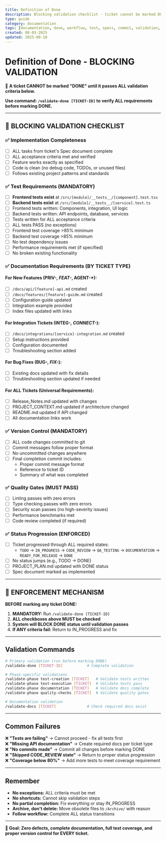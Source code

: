 ```yaml
---
title: Definition of Done
description: Blocking validation checklist - ticket cannot be marked DONE without ALL criteria met
type: guide
category: documentation
tags: [documentation, done, workflow, test, specs, commit, validation, enforcement]
created: 08-03-2025
updated: 2025-08-10
---
```


# **Definition of Done - BLOCKING VALIDATION**

🛑 **A ticket CANNOT be marked "DONE" until it passes ALL validation criteria below.**

**Use command: `/validate-done [TICKET-ID]` to verify ALL requirements before marking DONE.**

---

## 🛑 **BLOCKING VALIDATION CHECKLIST**

### **✅ Implementation Completeness**
- [ ] ALL tasks from ticket's Spec document complete
- [ ] ALL acceptance criteria met and verified
- [ ] Feature works exactly as specified
- [ ] Code is clean (no debug code, TODOs, or unused files)
- [ ] Follows existing project patterns and standards

### **✅ Test Requirements (MANDATORY)**
- [ ] **Frontend tests exist** at `/src/[module]/__tests__/[component].test.tsx`
- [ ] **Backend tests exist** at `/src/[module]/__tests__/[service].test.ts`
- [ ] Frontend tests written: Components, integration, UI logic
- [ ] Backend tests written: API endpoints, database, services
- [ ] Tests written for ALL acceptance criteria
- [ ] ALL tests PASS (no exceptions)
- [ ] Frontend test coverage >85% minimum
- [ ] Backend test coverage >85% minimum
- [ ] No test dependency issues
- [ ] Performance requirements met (if specified)
- [ ] No broken existing functionality

### **✅ Documentation Requirements (BY TICKET TYPE)**

#### For New Features (PRIV-*, FEAT-*, AGENT-*):
- [ ] `/docs/api/[feature]-api.md` created
- [ ] `/docs/features/[feature]-guide.md` created
- [ ] Configuration guide updated
- [ ] Integration example provided
- [ ] Index files updated with links

#### For Integration Tickets (INTEG-*, CONNECT-*):
- [ ] `/docs/integrations/[service]-integration.md` created
- [ ] Setup instructions provided
- [ ] Configuration documented
- [ ] Troubleshooting section added

#### For Bug Fixes (BUG-*, FIX-*):
- [ ] Existing docs updated with fix details
- [ ] Troubleshooting section updated if needed

#### For ALL Tickets (Universal Requirements):
- [ ] Release_Notes.md updated with changes
- [ ] PROJECT_CONTEXT.md updated if architecture changed
- [ ] README.md updated if API changed
- [ ] All documentation links work

### **✅ Version Control (MANDATORY)**
- [ ] ALL code changes committed to git
- [ ] Commit messages follow proper format
- [ ] No uncommitted changes anywhere
- [ ] Final completion commit includes:
  - Proper commit message format
  - Reference to ticket ID
  - Summary of what was completed

### **✅ Quality Gates (MUST PASS)**
- [ ] Linting passes with zero errors
- [ ] Type checking passes with zero errors
- [ ] Security scan passes (no high-severity issues)
- [ ] Performance benchmarks met
- [ ] Code review completed (if required)

### **✅ Status Progression (ENFORCED)**
- [ ] Ticket progressed through ALL required states:
  - `TODO` → `IN_PROGRESS` → `CODE_REVIEW` → `QA_TESTING` → `DOCUMENTATION` → `READY_FOR_RELEASE` → `DONE`
- [ ] No status jumps (e.g., TODO → DONE)
- [ ] PROJECT_PLAN.md updated with DONE status
- [ ] Spec document marked as implemented

---

## 🚨 **ENFORCEMENT MECHANISM**

**BEFORE marking any ticket DONE:**

1. **MANDATORY:** Run `/validate-done [TICKET-ID]`
2. **ALL checkboxes above MUST be checked**
3. **System will BLOCK DONE status until validation passes**
4. **If ANY criteria fail:** Return to IN_PROGRESS and fix

---

## **Validation Commands**

```bash
# Primary validation (run before marking DONE)
/validate-done [TICKET-ID]           # Complete validation

# Phase-specific validations
/validate-phase test-creation [TICKET]   # Validate tests written
/validate-phase test-execution [TICKET]  # Validate tests pass
/validate-phase documentation [TICKET]   # Validate docs complete
/validate-phase quality-checks [TICKET]  # Validate quality gates

# Documentation validation
/validate-docs [TICKET]              # Check required docs exist
```

---

## **Common Failures**

❌ **"Tests are failing"** → Cannot proceed - fix all tests first  
❌ **"Missing API documentation"** → Create required docs per ticket type  
❌ **"No commits made"** → Commit all changes before marking DONE  
❌ **"Skipped CODE_REVIEW state"** → Return to proper status progression  
❌ **"Coverage below 80%"** → Add more tests to meet coverage requirement  

---

## **Remember**
- **No exceptions:** ALL criteria must be met
- **No shortcuts:** Cannot skip validation steps
- **No partial completion:** Fix everything or stay IN_PROGRESS
- **Archive, don't delete:** Move obsolete files to `/Archive/` with reason
- **Follow workflow:** Complete ALL status transitions

---

**🎯 Goal: Zero defects, complete documentation, full test coverage, and proper version control for EVERY ticket.**

